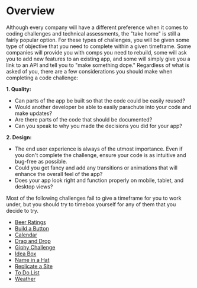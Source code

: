 # Overview

Although every company will have a different preference when it comes to coding challenges and technical assessments, the "take home" is still a fairly popular option. For these types of challenges, you will be given some type of objective that you need to complete within a given timeframe. Some companies will provide you with comps you need to rebuild, some will ask you to add new features to an existing app, and some will simply give you a link to an API and tell you to "make something dope." Regardless of what is asked of you, there are a few considerations you should make when completing a code challenge:

**1. Quality:**
- Can parts of the app be built so that the code could be easily reused?
- Would another developer be able to easily parachute into your code and make updates?
- Are there parts of the code that should be documented?
- Can you speak to why you made the decisions you did for your app?

**2. Design:**
- The end user experience is always of the utmost importance. Even if you don't complete the challenge, ensure your code is as intuitive and bug-free as possible.
- Could you get fancy and add any transitions or animations that will enhance the overall feel of the app?
- Does your app look right and function properly on mobile, tablet, and desktop views?

Most of the following challenges fail to give a timeframe for you to work under, but you should try to timebox yourself for any of them that you decide to try.

- [Beer Ratings](/take-homes/beer.html)
- [Build a Button](/take-homes/button.html)
- [Calendar](/take-homes/calendar.html)
- [Drag and Drop](/take-homes/drag-and-drop.html)
- [Giphy Challenge](/take-homes/giphy.html)
- [Idea Box](/take-homes/idea-box.html)
- [Name in a Hat](/take-homes/name-in-a-hat.html)
- [Replicate a Site](/take-homes/site-replication.html)
- [To Do List](/take-homes/to-do-list.html)
- [Weather](/take-homes/weather.html)

